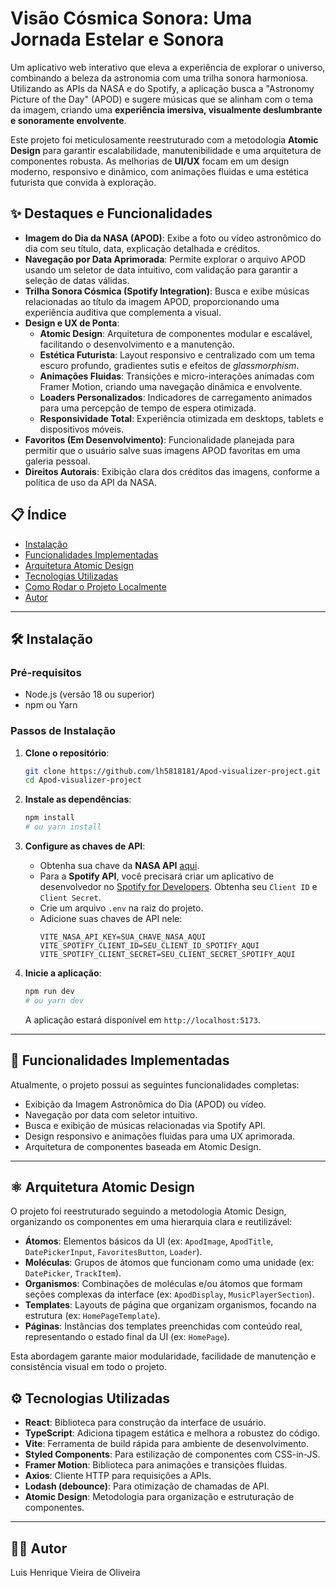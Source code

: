 # Visão Cósmica Sonora: Uma Jornada Estelar e Sonora

Um aplicativo web interativo que eleva a experiência de explorar o universo, combinando a beleza da astronomia com uma trilha sonora harmoniosa. Utilizando as APIs da NASA e do Spotify, a aplicação busca a "Astronomy Picture of the Day" (APOD) e sugere músicas que se alinham com o tema da imagem, criando uma **experiência imersiva, visualmente deslumbrante e sonoramente envolvente**.

Este projeto foi meticulosamente reestruturado com a metodologia **Atomic Design** para garantir escalabilidade, manutenibilidade e uma arquitetura de componentes robusta. As melhorias de **UI/UX** focam em um design moderno, responsivo e dinâmico, com animações fluidas e uma estética futurista que convida à exploração.

## ✨ Destaques e Funcionalidades

- **Imagem do Dia da NASA (APOD)**: Exibe a foto ou vídeo astronômico do dia com seu título, data, explicação detalhada e créditos.
- **Navegação por Data Aprimorada**: Permite explorar o arquivo APOD usando um seletor de data intuitivo, com validação para garantir a seleção de datas válidas.
- **Trilha Sonora Cósmica (Spotify Integration)**: Busca e exibe músicas relacionadas ao título da imagem APOD, proporcionando uma experiência auditiva que complementa a visual.
- **Design e UX de Ponta**:
    - **Atomic Design**: Arquitetura de componentes modular e escalável, facilitando o desenvolvimento e a manutenção.
    - **Estética Futurista**: Layout responsivo e centralizado com um tema escuro profundo, gradientes sutis e efeitos de *glassmorphism*.
    - **Animações Fluidas**: Transições e micro-interações animadas com Framer Motion, criando uma navegação dinâmica e envolvente.
    - **Loaders Personalizados**: Indicadores de carregamento animados para uma percepção de tempo de espera otimizada.
    - **Responsividade Total**: Experiência otimizada em desktops, tablets e dispositivos móveis.
- **Favoritos (Em Desenvolvimento)**: Funcionalidade planejada para permitir que o usuário salve suas imagens APOD favoritas em uma galeria pessoal.
- **Direitos Autorais**: Exibição clara dos créditos das imagens, conforme a política de uso da API da NASA.

## 📋 Índice

* [Instalação](#instalação)
* [Funcionalidades Implementadas](#funcionalidades-implementadas)
* [Arquitetura Atomic Design](#arquitetura-atomic-design)
* [Tecnologias Utilizadas](#tecnologias-utilizadas)
* [Como Rodar o Projeto Localmente](#como-rodar-o-projeto-localmente)
* [Autor](#autor)

---

## 🛠 Instalação

### Pré-requisitos

*   Node.js (versão 18 ou superior)
*   npm ou Yarn

### Passos de Instalação

1.  **Clone o repositório**:
    ```bash
    git clone https://github.com/lh5818181/Apod-visualizer-project.git
    cd Apod-visualizer-project
    ```

2.  **Instale as dependências**:
    ```bash
    npm install
    # ou yarn install
    ```

3.  **Configure as chaves de API**:
    *   Obtenha sua chave da **NASA API** [aqui](https://api.nasa.gov/).
    *   Para a **Spotify API**, você precisará criar um aplicativo de desenvolvedor no [Spotify for Developers](https://developer.spotify.com/dashboard/). Obtenha seu `Client ID` e `Client Secret`.
    *   Crie um arquivo `.env` na raiz do projeto.
    *   Adicione suas chaves de API nele:
        ```env
        VITE_NASA_API_KEY=SUA_CHAVE_NASA_AQUI
        VITE_SPOTIFY_CLIENT_ID=SEU_CLIENT_ID_SPOTIFY_AQUI
        VITE_SPOTIFY_CLIENT_SECRET=SEU_CLIENT_SECRET_SPOTIFY_AQUI
        ```

4.  **Inicie a aplicação**:
    ```bash
    npm run dev
    # ou yarn dev
    ```
    A aplicação estará disponível em `http://localhost:5173`.

---

## 🚀 Funcionalidades Implementadas

Atualmente, o projeto possui as seguintes funcionalidades completas:

*   Exibição da Imagem Astronômica do Dia (APOD) ou vídeo.
*   Navegação por data com seletor intuitivo.
*   Busca e exibição de músicas relacionadas via Spotify API.
*   Design responsivo e animações fluidas para uma UX aprimorada.
*   Arquitetura de componentes baseada em Atomic Design.

---

## ⚛️ Arquitetura Atomic Design

O projeto foi reestruturado seguindo a metodologia Atomic Design, organizando os componentes em uma hierarquia clara e reutilizável:

*   **Átomos**: Elementos básicos da UI (ex: `ApodImage`, `ApodTitle`, `DatePickerInput`, `FavoritesButton`, `Loader`).
*   **Moléculas**: Grupos de átomos que funcionam como uma unidade (ex: `DatePicker`, `TrackItem`).
*   **Organismos**: Combinações de moléculas e/ou átomos que formam seções complexas da interface (ex: `ApodDisplay`, `MusicPlayerSection`).
*   **Templates**: Layouts de página que organizam organismos, focando na estrutura (ex: `HomePageTemplate`).
*   **Páginas**: Instâncias dos templates preenchidas com conteúdo real, representando o estado final da UI (ex: `HomePage`).

Esta abordagem garante maior modularidade, facilidade de manutenção e consistência visual em todo o projeto.

## ⚙️ Tecnologias Utilizadas

*   **React**: Biblioteca para construção da interface de usuário.
*   **TypeScript**: Adiciona tipagem estática e melhora a robustez do código.
*   **Vite**: Ferramenta de build rápida para ambiente de desenvolvimento.
*   **Styled Components**: Para estilização de componentes com CSS-in-JS.
*   **Framer Motion**: Biblioteca para animações e transições fluidas.
*   **Axios**: Cliente HTTP para requisições a APIs.
*   **Lodash (debounce)**: Para otimização de chamadas de API.
*   **Atomic Design**: Metodologia para organização e estruturação de componentes.

---

## 🧑‍💻 Autor

Luis Henrique Vieira de Oliveira

